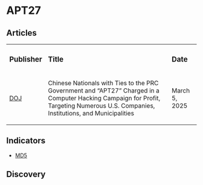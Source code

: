 # APT27

## Articles
<table>
  <tr>
    <td>
      <h3>Publisher</h3>
    </td>
    <td>
      <h3>Title</h3>
    </td>
    <td>
      <h3>Date</h3>
    </td>
  </tr>
   <tr>
    <td>
      <a href="https://www.justice.gov/usao-dc/pr/chinese-nationals-ties-prc-government-and-apt27-charged-computer-hacking-campaign-profit">DOJ</a>
    </td>
    <td>
      <p>Chinese Nationals with Ties to the PRC Government and “APT27” Charged in a Computer Hacking Campaign for Profit, Targeting Numerous U.S. Companies, Institutions, and Municipalities</p>
    </td>
    <td>
      <p>March 5, 2025</p>
    </td>
  </tr>
</table>


## Indicators
- <a href="https://github.com/PudgyDragon/IOCs/blob/main/All/APT27/samples.md5">MD5</a>


## Discovery

